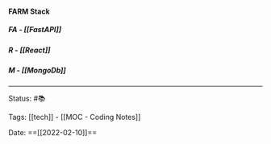 #### FARM Stack

##### FA - [[FastAPI]]
##### R - [[React]]
##### M - [[MongoDb]]


---


Status: #📚

Tags: [[tech]] - [[MOC - Coding Notes]]

Date: ==[[2022-02-10]]==
